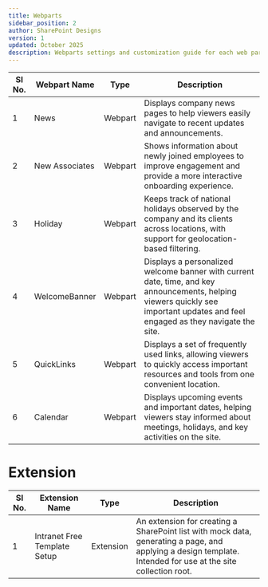 ```yaml
---
title: Webparts
sidebar_position: 2
author: SharePoint Designs
version: 1
updated: October 2025
description: Webparts settings and customization guide for each web part.
---
```


| Sl No. | Webpart Name   | Type    | Description                                                                                                                                                                      |
| ------ | -------------- | ------- | -------------------------------------------------------------------------------------------------------------------------------------------------------------------------------- |
| 1      | News           | Webpart | Displays company news pages to help viewers easily navigate to recent updates and announcements.                                                                                 |
| 2      | New Associates | Webpart | Shows information about newly joined employees to improve engagement and provide a more interactive onboarding experience.                                                       |
| 3      | Holiday        | Webpart | Keeps track of national holidays observed by the company and its clients across locations, with support for geolocation-based filtering.                                         |
| 4      | WelcomeBanner  | Webpart | Displays a personalized welcome banner with current date, time, and key announcements, helping viewers quickly see important updates and feel engaged as they navigate the site. |
| 5      | QuickLinks     | Webpart | Displays a set of frequently used links, allowing viewers to quickly access important resources and tools from one convenient location.                                          |
| 6      | Calendar       | Webpart | Displays upcoming events and important dates, helping viewers stay informed about meetings, holidays, and key activities on the site.                                            |

# Extension

| Sl No. | Extension<br />Name          | Type      | Description                                                                                                                                                  |
| ------ | ---------------------------- | --------- | ------------------------------------------------------------------------------------------------------------------------------------------------------------ |
| 1      | Intranet Free Template Setup | Extension | An extension for creating a SharePoint list with mock data, generating a page, and applying a design template. Intended for use at the site collection root. |
